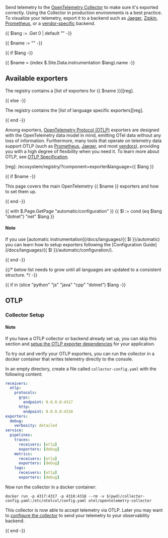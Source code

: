 Send telemetry to the [OpenTelemetry Collector](/docs/collector/) to make sure
it's exported correctly. Using the Collector in production environments is a
best practice. To visualize your telemetry, export it to a backend such as
[Jaeger](https://jaegertracing.io/), [Zipkin](https://zipkin.io/),
[Prometheus](https://prometheus.io/), or a
[vendor-specific](/ecosystem/vendors/) backend.

{{ $lang := .Get 0 | default "" -}}

{{ $name := "" -}}

{{ if $lang -}}

{{ $name = (index $.Site.Data.instrumentation $lang).name -}}

## Available exporters

The registry contains a [list of exporters for {{ $name }}][reg].

{{ else -}}

The registry contains the [list of language specific exporters][reg].

{{ end -}}

Among exporters, [OpenTelemetry Protocol (OTLP)][OTLP] exporters are designed
with the OpenTelemetry data model in mind, emitting OTel data without any loss
of information. Furthermore, many tools that operate on telemetry data support
OTLP (such as [Prometheus], [Jaeger], and most [vendors]), providing you with a
high degree of flexibility when you need it. To learn more about OTLP, see [OTLP
Specification][OTLP].

[Jaeger]: /blog/2022/jaeger-native-otlp/
[OTLP]: /docs/specs/otlp/
[Prometheus]:
  https://prometheus.io/docs/prometheus/latest/feature_flags/#otlp-receiver
[vendors]: /ecosystem/vendors/

[reg]: /ecosystem/registry/?component=exporter&language={{ $lang }}

{{ if $name -}}

This page covers the main OpenTelemetry {{ $name }} exporters and how to set
them up.

{{ end -}}

{{ with $.Page.GetPage "automatic/configuration" }}
{{ $l := cond (eq $lang "dotnet") "net" $lang }}

<div class="alert alert-info" role="alert"><h4 class="alert-heading">Note</h4>

If you use [automatic instrumentation](/docs/languages/{{ $l }}/automatic) you
can learn how to setup exporters following the [Configuration
Guide](/docs/languages/{{ $l }}/automatic/configuration/).

</div>

{{ end -}}

{{/*
 below list needs to grow until all languages are updated to a consistent structure.
 */ -}}

{{ if in (slice "python" "js" "java" "cpp" "dotnet") $lang -}}

## OTLP

### Collector Setup

<div class="alert alert-info" role="alert"><h4 class="alert-heading">Note</h4>

If you have a OTLP collector or backend already set up, you can skip this
section and [setup the OTLP exporter dependencies](#otlp-dependencies) for your
application.

</div>

To try out and verify your OTLP exporters, you can run the collector in a docker
container that writes telemetry directly to the console.

In an empty directory, create a file called `collector-config.yaml` with the
following content:

```yaml
receivers:
  otlp:
    protocols:
      grpc:
        endpoint: 0.0.0.0:4317
      http:
        endpoint: 0.0.0.0:4318
exporters:
  debug:
    verbosity: detailed
service:
  pipelines:
    traces:
      receivers: [otlp]
      exporters: [debug]
    metrics:
      receivers: [otlp]
      exporters: [debug]
    logs:
      receivers: [otlp]
      exporters: [debug]
```

Now run the collector in a docker container:

```shell
docker run -p 4317:4317 -p 4318:4318 --rm -v $(pwd)/collector-config.yaml:/etc/otelcol/config.yaml otel/opentelemetry-collector
```

This collector is now able to accept telemetry via OTLP. Later you may want to
[configure the collector](/docs/collector/configuration) to send your telemetry
to your observability backend.

{{ end -}}
